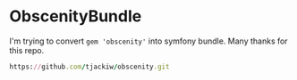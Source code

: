 # ObscenityBundle
I'm trying to convert `gem 'obscenity'` into symfony bundle.
Many thanks for this repo.

```ruby
https://github.com/tjackiw/obscenity.git
```
